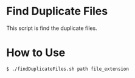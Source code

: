 # Find Duplicate Files
This script is find the duplicate files.

# How to Use
```
$ ./findDuplicateFiles.sh path file_extension
```
